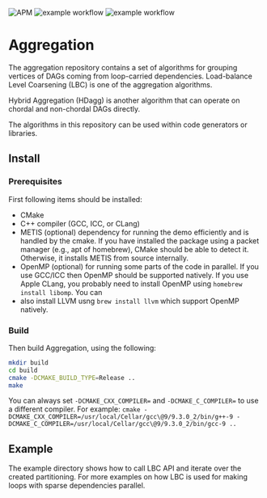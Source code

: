 ![APM](https://badgen.net/github/license/micromatch/micromatch)
![example workflow](https://github.com/sympiler/lbc/actions/workflows/cmakeUbuntu.yml/badge.svg)
![example workflow](https://github.com/sympiler/lbc/actions/workflows/cmakeMac.yml/badge.svg)

# Aggregation

The aggregation repository contains a set of algorithms for grouping vertices of DAGs
coming from loop-carried dependencies.
Load-balance Level Coarsening (LBC) is one of the aggregation algorithms.

Hybrid Aggregation (HDagg) is another algorithm that can operate on chordal 
and non-chordal DAGs directly. 

The algorithms in this repository can be used within code generators or libraries.

## Install

### Prerequisites

First following items should be installed:

* CMake
* C++ compiler (GCC, ICC, or CLang)
* METIS (optional) dependency for running the demo efficiently
  and is handled by the cmake. If you have installed the package using
  a packet manager (e.g., apt of homebrew), CMake should be able to detect it.
  Otherwise, it installs METIS from source internally.
* OpenMP (optional) for running some parts of the code in parallel. If you
  use GCC/ICC then OpenMP should be supported natively. If you use Apple CLang,
  you probably need to install OpenMP using `homebrew install libomp`. You can
* also install LLVM usng `brew install llvm` which support OpenMP natively.

### Build

Then build Aggregation, using the following:

```bash
mkdir build
cd build
cmake -DCMAKE_BUILD_TYPE=Release ..
make
```

You can always set `-DCMAKE_CXX_COMPILER=` and `-DCMAKE_C_COMPILER=` to use
a different compiler. For example:
`cmake -DCMAKE_CXX_COMPILER=/usr/local/Cellar/gcc\@9/9.3.0_2/bin/g++-9 -DCMAKE_C_COMPILER=/usr/local/Cellar/gcc\@9/9.3.0_2/bin/gcc-9 ..`


## Example

The example directory shows how to call LBC API and iterate over
the created partitioning. For more examples on how LBC is used for
making loops with sparse dependencies parallel.

